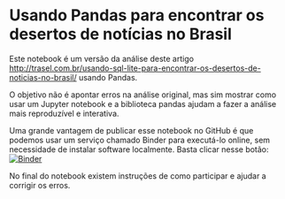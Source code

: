 # Usando Pandas para encontrar os desertos de notícias no Brasil

Este notebook é um versão da análise deste artigo
http://trasel.com.br/usando-sql-lite-para-encontrar-os-desertos-de-noticias-no-brasil/
usando Pandas.

O objetivo não é apontar erros na análise original,
mas sim mostrar como usar um Jupyter notebook e a biblioteca pandas ajudam a fazer a análise mais reproduzível e interativa.

Uma grande vantagem de publicar esse notebook no GitHub é que podemos usar um serviço chamado Binder para executá-lo online,
sem necessidade de instalar software localmente.
Basta clicar nesse botão: [![Binder](https://mybinder.org/badge.svg)](https://mybinder.org/v2/gh/luizirber/2018-desertos/master?filepath=Usando%20Pandas%20para%20encontrar%20os%20desertos%20de%20not%C3%ADcias%20no%20Brasil.ipynb)

No final do notebook existem instruções de como participar e ajudar a corrigir os erros.
